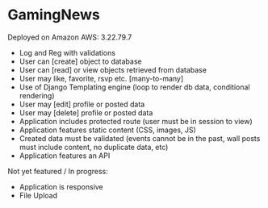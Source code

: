 # GamingNews

Deployed on Amazon AWS: 3.22.79.7

- Log and Reg with validations
- User can [create] object to database
- User can [read] or view objects retrieved from database
- User may like, favorite, rsvp etc. [many-to-many]
- Use of Django Templating engine (loop to render db data, conditional rendering)
- User may [edit] profile or posted data
- User may [delete] profile or posted data
- Application includes protected route (user must be in session to view)
- Application features static content (CSS, images, JS)
- Created data must be validated (events cannot be in the past, wall posts must include content, no duplicate data, etc)
- Application features an API

Not yet featured / In progress:
- Application is responsive
- File Upload

